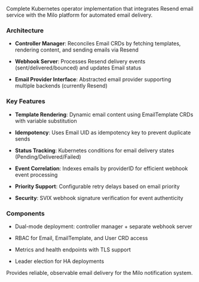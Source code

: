 Complete Kubernetes operator implementation that integrates Resend email service with the Milo platform for automated email delivery.

### Architecture

*   **Controller Manager**: Reconciles Email CRDs by fetching templates, rendering content, and sending emails via Resend
    
*   **Webhook Server**: Processes Resend delivery events (sent/delivered/bounced) and updates Email status
    
*   **Email Provider Interface**: Abstracted email provider supporting multiple backends (currently Resend)
    

### Key Features

*   **Template Rendering**: Dynamic email content using EmailTemplate CRDs with variable substitution
    
*   **Idempotency**: Uses Email UID as idempotency key to prevent duplicate sends
    
*   **Status Tracking**: Kubernetes conditions for email delivery states (Pending/Delivered/Failed)
    
*   **Event Correlation**: Indexes emails by providerID for efficient webhook event processing
    
*   **Priority Support**: Configurable retry delays based on email priority
    
*   **Security**: SVIX webhook signature verification for event authenticity
    

### Components

*   Dual-mode deployment: controller manager + separate webhook server
    
*   RBAC for Email, EmailTemplate, and User CRD access
    
*   Metrics and health endpoints with TLS support
    
*   Leader election for HA deployments
    

Provides reliable, observable email delivery for the Milo notification system. 